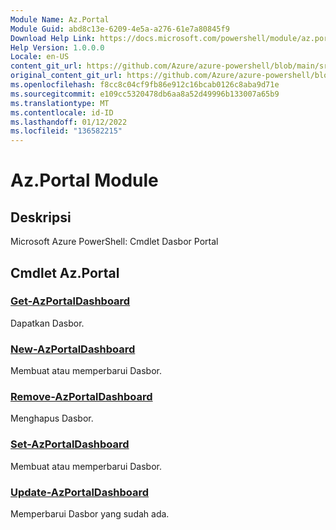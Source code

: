 ```yaml
---
Module Name: Az.Portal
Module Guid: abd8c13e-6209-4e5a-a276-61e7a80845f9
Download Help Link: https://docs.microsoft.com/powershell/module/az.portal
Help Version: 1.0.0.0
Locale: en-US
content_git_url: https://github.com/Azure/azure-powershell/blob/main/src/Portal/help/Az.Portal.md
original_content_git_url: https://github.com/Azure/azure-powershell/blob/main/src/Portal/help/Az.Portal.md
ms.openlocfilehash: f8cc8c04cf9fb86e912c16bcab0126c8aba9d71e
ms.sourcegitcommit: e109cc5320478db6aa8a52d49996b133007a65b9
ms.translationtype: MT
ms.contentlocale: id-ID
ms.lasthandoff: 01/12/2022
ms.locfileid: "136582215"
---
```

# Az.Portal Module
## Deskripsi
Microsoft Azure PowerShell: Cmdlet Dasbor Portal

## Cmdlet Az.Portal
### [Get-AzPortalDashboard](Get-AzPortalDashboard.md)
Dapatkan Dasbor.

### [New-AzPortalDashboard](New-AzPortalDashboard.md)
Membuat atau memperbarui Dasbor.

### [Remove-AzPortalDashboard](Remove-AzPortalDashboard.md)
Menghapus Dasbor.

### [Set-AzPortalDashboard](Set-AzPortalDashboard.md)
Membuat atau memperbarui Dasbor.

### [Update-AzPortalDashboard](Update-AzPortalDashboard.md)
Memperbarui Dasbor yang sudah ada.

